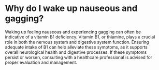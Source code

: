 # Why do I wake up nauseous and gagging?

Waking up feeling nauseous and experiencing gagging can often be indicative of a vitamin B1 deficiency. Vitamin B1, or thiamine, plays a crucial role in both the nervous system and digestive system function. Ensuring adequate intake of B1 can help alleviate these symptoms, as it supports overall neurological health and digestive processes. If these symptoms persist or worsen, consulting with a healthcare professional is advised for proper evaluation and management.